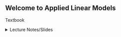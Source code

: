 ## Welcome to Applied Linear Models

Textbook 

<details>
<summary>Lecture Notes/Slides</summary>
<br>
  
 * [00 - Linear Models Intro](090_LinearModels_Intro.html)
 * [01 - Introduction to R](/01_Introduction_to_R.nb.html)
 * [02 - Summary Graphs](/02_SummaryGraphs.html)
* [03 - Residual Sum of Squares](/03_RSS.html)

</details>
